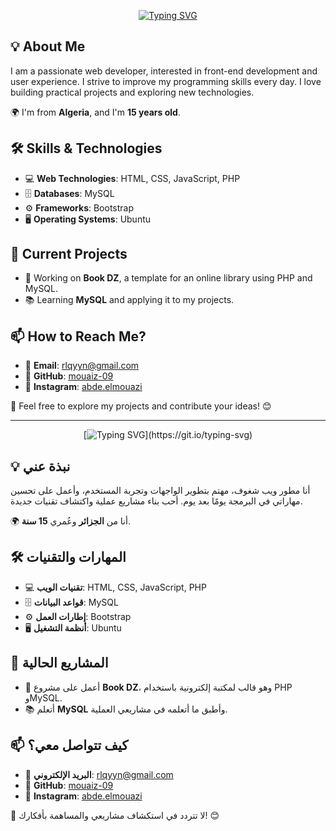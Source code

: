  <div align="center">
   
[![Typing SVG](https://readme-typing-svg.demolab.com?font=Fira+Code&weight=800&size=23&duration=3000&pause=1000&color=1FF704&center=true&vCenter=true&repeat=false&width=442&height=55&lines=Welcome+to+my+GitHub+profile!;I+am+a+front-end+web+developer;Contact+me)](https://git.io/typing-svg)

 </div>

## 💡 About Me  
I am a passionate web developer, interested in front-end development and user experience. I strive to improve my programming skills every day. I love building practical projects and exploring new technologies.  

🌍 I'm from **Algeria**, and I'm **15 years old**.  

## 🛠 Skills & Technologies  
- 💻 **Web Technologies**: HTML, CSS, JavaScript, PHP  
- 🗄 **Databases**: MySQL  
- ⚙ **Frameworks**: Bootstrap  
- 🖥 **Operating Systems**: Ubuntu  

## 📌 Current Projects  
- 🚀 Working on **Book DZ**, a template for an online library using PHP and MySQL.  
- 📚 Learning **MySQL** and applying it to my projects.  

## 📫 How to Reach Me?  
- 📧 **Email**: rlqyyn@gmail.com  
- 🔗 **GitHub**: [mouaiz-09](https://github.com/mouaiz-09)  
- 📸 **Instagram**: [abde.elmouazi](https://www.instagram.com/abde.elmouazi/)  

🌟 Feel free to explore my projects and contribute your ideas! 😊  

<hr>
 <div align="center">
   
[![Typing SVG](https://readme-typing-svg.demolab.com?font=Fira+Code&weight=800&duration=2000&pause=1000&color=00F72B&center=true&vCenter=true&width=435&lines=%D9%85%D8%B1%D8%AD%D8%A8%D8%A7+%D8%A8%D9%83%D9%85+%D9%81%D9%8A+%D9%85%D9%84%D9%81%D9%8A+%D8%A7%D9%84%D8%B3%D8%AE%D8%B5%D9%8A;%D8%A7%D9%86%D8%A7+%D9%85%D8%B7%D9%88%D8%B1+%D9%88%D8%A7%D8%AC%D9%87%D8%A9+%D8%A7%D9%85%D8%A7%D9%85%D9%8A%D8%A9;%D8%AA%D8%A7%D9%88%D8%B5%D9%84++%D9%85%D8%B9%D9%8A+!)](https://git.io/typing-svg)
   
 </div>


## 💡 نبذة عني
أنا مطور ويب شغوف، مهتم بتطوير الواجهات وتجربة المستخدم، وأعمل على تحسين مهاراتي في البرمجة يومًا بعد يوم. أحب بناء مشاريع عملية واكتشاف تقنيات جديدة.

🌍 أنا من **الجزائر** وعُمري **15 سنة**.

## 🛠 المهارات والتقنيات
- 💻 **تقنيات الويب**: HTML, CSS, JavaScript, PHP
- 🗄 **قواعد البيانات**: MySQL
- ⚙ **إطارات العمل**: Bootstrap
- 🖥 **أنظمة التشغيل**: Ubuntu

## 📌 المشاريع الحالية
- 🚀 أعمل على مشروع **Book DZ**، وهو قالب لمكتبة إلكترونية باستخدام PHP وMySQL.
- 📚 أتعلم **MySQL** وأطبق ما أتعلمه في مشاريعي العملية.

## 📫 كيف تتواصل معي؟
- 📧 **البريد الإلكتروني**: rlqyyn@gmail.com
- 🔗 **GitHub**: [mouaiz-09](https://github.com/mouaiz-09)
- 📸 **Instagram**: [abde.elmouazi](https://www.instagram.com/abde.elmouazi/)

🌟 لا تتردد في استكشاف مشاريعي والمساهمة بأفكارك! 😊


<!---
mouaiz-09/mouaiz-09 is a ✨ special ✨ repository because its `README.md` (this file) appears on your GitHub profile.
You can click the Preview link to take a look at your changes.
--->

